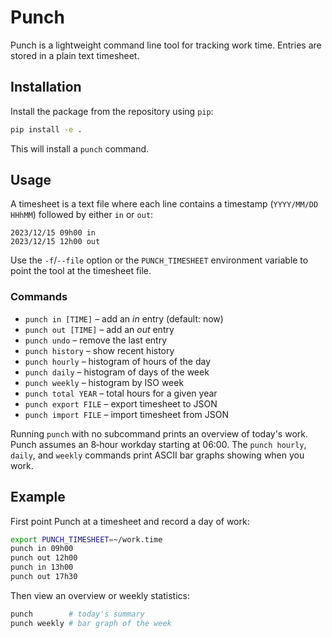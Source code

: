 # Punch

Punch is a lightweight command line tool for tracking work time.
Entries are stored in a plain text timesheet.

## Installation

Install the package from the repository using `pip`:

```bash
pip install -e .
```

This will install a `punch` command.

## Usage

A timesheet is a text file where each line contains a timestamp
(`YYYY/MM/DD HHhMM`) followed by either `in` or `out`:

```
2023/12/15 09h00 in
2023/12/15 12h00 out
```

Use the `-f`/`--file` option or the `PUNCH_TIMESHEET` environment variable
to point the tool at the timesheet file.

### Commands

- `punch in [TIME]` – add an *in* entry (default: now)
- `punch out [TIME]` – add an *out* entry
- `punch undo` – remove the last entry
- `punch history` – show recent history
- `punch hourly` – histogram of hours of the day
- `punch daily` – histogram of days of the week
- `punch weekly` – histogram by ISO week
- `punch total YEAR` – total hours for a given year
- `punch export FILE` – export timesheet to JSON
- `punch import FILE` – import timesheet from JSON

Running `punch` with no subcommand prints an overview of today's work.
Punch assumes an 8‑hour workday starting at 06:00. The `punch hourly`,
`daily`, and `weekly` commands print ASCII bar graphs showing when you work.

## Example

First point Punch at a timesheet and record a day of work:

```bash
export PUNCH_TIMESHEET=~/work.time
punch in 09h00
punch out 12h00
punch in 13h00
punch out 17h30
```

Then view an overview or weekly statistics:

```bash
punch        # today's summary
punch weekly # bar graph of the week
```

